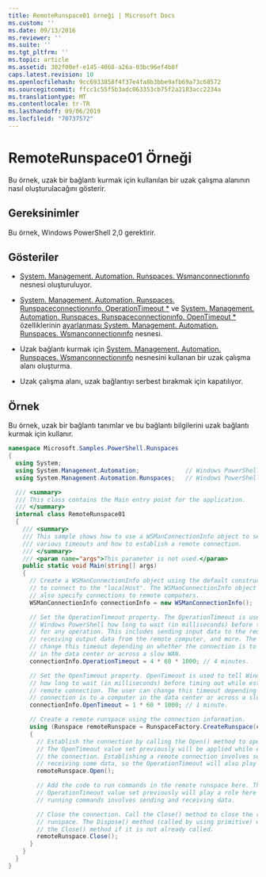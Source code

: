```yaml
---
title: RemoteRunspace01 örneği | Microsoft Docs
ms.custom: ''
ms.date: 09/13/2016
ms.reviewer: ''
ms.suite: ''
ms.tgt_pltfrm: ''
ms.topic: article
ms.assetid: 302f00ef-e145-4668-a26a-03bc96ef4b8f
caps.latest.revision: 10
ms.openlocfilehash: 9cc6933858f4f37e4fa8b3bbe9afb69a73c68572
ms.sourcegitcommit: ffcc1c55f5b3adc063353cb75f2a2183acc2234a
ms.translationtype: MT
ms.contentlocale: tr-TR
ms.lasthandoff: 09/06/2019
ms.locfileid: "70737572"
---
```

# <a name="remoterunspace01-sample"></a>RemoteRunspace01 Örneği

Bu örnek, uzak bir bağlantı kurmak için kullanılan bir uzak çalışma alanının nasıl oluşturulacağını gösterir.

## <a name="requirements"></a>Gereksinimler

 Bu örnek, Windows PowerShell 2,0 gerektirir.

## <a name="demonstrates"></a>Gösteriler

- [System. Management. Automation. Runspaces. Wsmanconnectionınfo](/dotnet/api/System.Management.Automation.Runspaces.WSManConnectionInfo) nesnesi oluşturuluyor.

- [System. Management. Automation. Runspaces. Runspaceconnectionınfo. OperationTimeout *](/dotnet/api/System.Management.Automation.Runspaces.RunspaceConnectionInfo.OperationTimeout) ve [System. Management. Automation. Runspaces. Runspaceconnectionınfo. OpenTimeout *](/dotnet/api/System.Management.Automation.Runspaces.RunspaceConnectionInfo.OpenTimeout) özelliklerinin [ayarlanması System. Management. Automation. Runspaces. Wsmanconnectionınfo](/dotnet/api/System.Management.Automation.Runspaces.WSManConnectionInfo) nesnesi.

- Uzak bağlantı kurmak için [System. Management. Automation. Runspaces. Wsmanconnectionınfo](/dotnet/api/System.Management.Automation.Runspaces.WSManConnectionInfo) nesnesini kullanan bir uzak çalışma alanı oluşturma.

- Uzak çalışma alanı, uzak bağlantıyı serbest bırakmak için kapatılıyor.

## <a name="example"></a>Örnek

Bu örnek, uzak bir bağlantı tanımlar ve bu bağlantı bilgilerini uzak bağlantı kurmak için kullanır.

```csharp
namespace Microsoft.Samples.PowerShell.Runspaces
{
  using System;
  using System.Management.Automation;             // Windows PowerShell namespace.
  using System.Management.Automation.Runspaces;   // Windows PowerShell namespace.

  /// <summary>
  /// This class contains the Main entry point for the application.
  /// </summary>
  internal class RemoteRunspace01
  {
    /// <summary>
    /// This sample shows how to use a WSManConnectionInfo object to set
    /// various timeouts and how to establish a remote connection.
    /// </summary>
    /// <param name="args">This parameter is not used.</param>
    public static void Main(string[] args)
    {
      // Create a WSManConnectionInfo object using the default constructor
      // to connect to the "localHost". The WSManConnectionInfo object can
      // also specify connections to remote computers.
      WSManConnectionInfo connectionInfo = new WSManConnectionInfo();

      // Set the OperationTimeout property. The OperationTimeout is used to tell
      // Windows PowerShell how long to wait (in milliseconds) before timing out
      // for any operation. This includes sending input data to the remote computer,
      // receiving output data from the remote computer, and more. The user can
      // change this timeout depending on whether the connection is to a computer
      // in the data center or across a slow WAN.
      connectionInfo.OperationTimeout = 4 * 60 * 1000; // 4 minutes.

      // Set the OpenTimeout property. OpenTimeout is used to tell Windows PowerShell
      // how long to wait (in milliseconds) before timing out while establishing a
      // remote connection. The user can change this timeout depending on whether the
      // connection is to a computer in the data center or across a slow WAN.
      connectionInfo.OpenTimeout = 1 * 60 * 1000; // 1 minute.

      // Create a remote runspace using the connection information.
      using (Runspace remoteRunspace = RunspaceFactory.CreateRunspace(connectionInfo))
      {
        // Establish the connection by calling the Open() method to open the runspace.
        // The OpenTimeout value set previously will be applied while establishing
        // the connection. Establishing a remote connection involves sending and
        // receiving some data, so the OperationTimeout will also play a role in this process.
        remoteRunspace.Open();

        // Add the code to run commands in the remote runspace here. The
        // OperationTimeout value set previously will play a role here because
        // running commands involves sending and receiving data.

        // Close the connection. Call the Close() method to close the remote
        // runspace. The Dispose() method (called by using primitive) will call
        // the Close() method if it is not already called.
        remoteRunspace.Close();
      }
    }
  }
}
```

